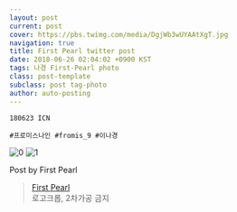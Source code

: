 ```yaml
---
layout: post
current: post
cover: https://pbs.twimg.com/media/DgjWb3wUYAAtXgT.jpg
navigation: true
title: First Pearl twitter post
date: 2018-06-26 02:04:02 +0900 KST
tags: 나경 First-Pearl photo
class: post-template
subclass: post tag-photo
author: auto-posting
---
```


```  
180623 ICN  
  
#프로미스나인 #fromis_9 #이나경  

```

![0](https://pbs.twimg.com/media/DgjQ4J7UYAEITrR.jpg)
![1](https://pbs.twimg.com/media/DgjWb3wUYAAtXgT.jpg)


Post by First Pearl

> [First Pearl](https://twitter.com/fromis_ng)  
  로고크롭, 2차가공 금지